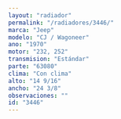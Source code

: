 ```yaml
---
layout: "radiador"
permalink: "/radiadores/3446/"
marca: "Jeep"
modelo: "CJ / Wagoneer"
ano: "1970"
motor: "232, 252"
transmision: "Estándar"
parte: "63080"
clima: "Con clima"
alto: "14 9/16"
ancho: "24 3/8"
observaciones: ""
id: "3446"
---
```


